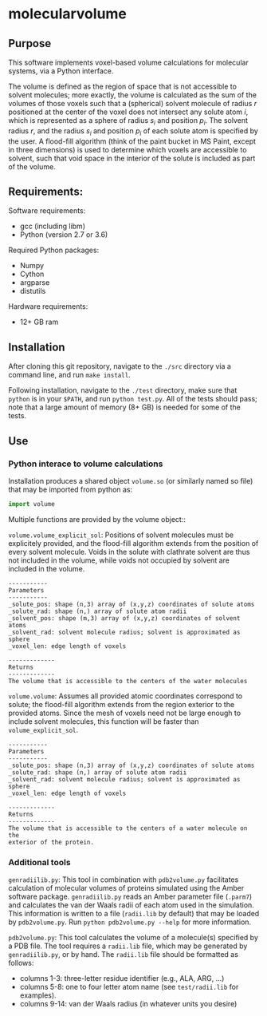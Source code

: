 # molecularvolume

## Purpose
This software implements voxel-based volume calculations for molecular systems,
via a Python interface.

The volume is defined as the region of space that is not accessible to solvent 
molecules; more exactly, the volume is calculated as the sum of the volumes of
those voxels such that a (spherical) solvent molecule of radius *r* positioned
at the center of the voxel does not intersect any solute atom *i*, which is
represented as a sphere of radius *s<sub>i</sub>* and position *p<sub>i</sub>*. 
The solvent radius *r*, and the radius *s<sub>i</sub>* and position 
*p<sub>i</sub>* of each solute atom is specified by the user. A flood-fill 
algorithm (think of the paint bucket in MS Paint, except in three dimensions) 
is used to determine which voxels are accessible to solvent, such that void 
space in the interior of the solute is included as part of the volume.


## Requirements: 
Software requirements:
* gcc (including libm)
* Python (version 2.7 or 3.6)

Required Python packages:
* Numpy 
* Cython
* argparse
* distutils

Hardware requirements:
* 12+ GB ram

## Installation
After cloning this git repository, navigate to the `./src` directory via a
command line, and run `make install`.

Following installation, navigate to the `./test` directory, make sure that
`python` is in your `$PATH`, and run `python test.py`.  All of the tests should
pass; note that a large amount of memory (8+ GB) is needed for some of the tests.

## Use

### Python interace to volume calculations
Installation produces a shared object `volume.so` (or similarly named so file) 
that may be imported from python as:

```python
import volume
```
Multiple functions are provided by the volume object::

`volume.volume_explicit_sol`: Positions of solvent molecules must be explicitely 
provided, and the flood-fill algorithm extends from the position of every
solvent molecule.  Voids in the solute with clathrate solvent are thus not
included in the volume, while voids not occupied by solvent are included in the
volume.

    -----------
    Parameters
    -----------
    _solute_pos: shape (n,3) array of (x,y,z) coordinates of solute atoms
    _solute_rad: shape (n,) array of solute atom radii
    _solvent_pos: shape (m,3) array of (x,y,z) coordinates of solvent atoms
    _solvent_rad: solvent molecule radius; solvent is approximated as sphere
    _voxel_len: edge length of voxels

    -------------
    Returns
    -------------
    The volume that is accessible to the centers of the water molecules



`volume.volume`: Assumes all provided atomic coordinates correspond to solute; 
the flood-fill algorithm extends from the region exterior to the provided atoms.
Since the mesh of voxels need not be large enough to include solvent molecules,
this function will be faster than `volume_explicit_sol`.

    -----------
    Parameters
    -----------
    _solute_pos: shape (n,3) array of (x,y,z) coordinates of solute atoms
    _solute_rad: shape (n,) array of solute atom radii
    _solvent_rad: solvent molecule radius; solvent is approximated as sphere
    _voxel_len: edge length of voxels

    -------------
    Returns
    -------------
    The volume that is accessible to the centers of a water molecule on the 
    exterior of the protein.


### Additional tools
`genradiilib.py`: This tool in combination with `pdb2volume.py` facilitates
calculation of molecular volumes of proteins simulated using the Amber software
package.  `genradiilib.py` reads an Amber parameter file (`.parm7`) and
calculates the van der Waals radii of each atom used in the simulation. This 
information is written to a file (`radii.lib` by default) that may be loaded by
`pdb2volume.py`. Run `python pdb2volume.py --help` for more information.

`pdb2volume.py`: This tool calculates the volume of a molecule(s) specified by
a PDB file. The tool requires a `radii.lib` file, which may be generated by
`genradiilib.py`, or by hand.  The `radii.lib` file should be formatted as 
follows:

* columns 1-3: three-letter residue identifier (e.g., ALA, ARG, ...)
* columns 5-8: one to four letter atom name (see `test/radii.lib` for examples).
* columns 9-14: van der Waals radius (in whatever units you desire)
